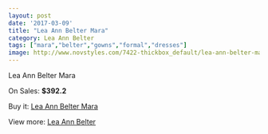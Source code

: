 ```yaml
---
layout: post
date: '2017-03-09'
title: "Lea Ann Belter Mara"
category: Lea Ann Belter
tags: ["mara","belter","gowns","formal","dresses"]
image: http://www.novstyles.com/7422-thickbox_default/lea-ann-belter-mara.jpg
---
```

Lea Ann Belter Mara

On Sales: **$392.2**
<a href="https://www.novstyles.com/en/lea-ann-belter/5089-lea-ann-belter-mara.html"><amp-img layout="responsive" width="600" height="600" src="//www.novstyles.com/7422-thickbox_default/lea-ann-belter-mara.jpg" alt="Lea Ann Belter Mara 0" /></a>
<a href="https://www.novstyles.com/en/lea-ann-belter/5089-lea-ann-belter-mara.html"><amp-img layout="responsive" width="600" height="600" src="//www.novstyles.com/7423-thickbox_default/lea-ann-belter-mara.jpg" alt="Lea Ann Belter Mara 1" /></a>

Buy it: [Lea Ann Belter Mara](https://www.novstyles.com/en/lea-ann-belter/5089-lea-ann-belter-mara.html "Lea Ann Belter Mara")

View more: [Lea Ann Belter](https://www.novstyles.com/en/33-lea-ann-belter "Lea Ann Belter")